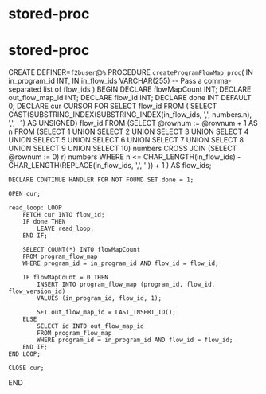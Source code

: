 # stored-proc
# stored-proc

CREATE DEFINER=`f2buser`@`%` PROCEDURE `createProgramFlowMap_proc`(
    IN in_program_id INT, 
    IN in_flow_ids VARCHAR(255) -- Pass a comma-separated list of flow_ids
)
BEGIN
    DECLARE flowMapCount INT;
    DECLARE out_flow_map_id INT;
    DECLARE flow_id INT;
    DECLARE done INT DEFAULT 0;
    DECLARE cur CURSOR FOR SELECT flow_id FROM (
        SELECT CAST(SUBSTRING_INDEX(SUBSTRING_INDEX(in_flow_ids, ',', numbers.n), ',', -1) AS UNSIGNED) flow_id
        FROM
        (SELECT @rownum := @rownum + 1 AS n FROM
        (SELECT 1 UNION SELECT 2 UNION SELECT 3 UNION SELECT 4 UNION SELECT 5 UNION
         SELECT 6 UNION SELECT 7 UNION SELECT 8 UNION SELECT 9 UNION SELECT 10) numbers 
         CROSS JOIN (SELECT @rownum := 0) r) numbers
        WHERE n <= CHAR_LENGTH(in_flow_ids) - CHAR_LENGTH(REPLACE(in_flow_ids, ',', '')) + 1
    ) AS flow_ids;

    DECLARE CONTINUE HANDLER FOR NOT FOUND SET done = 1;

    OPEN cur;
    
    read_loop: LOOP
        FETCH cur INTO flow_id;
        IF done THEN
            LEAVE read_loop;
        END IF;

        SELECT COUNT(*) INTO flowMapCount 
        FROM program_flow_map 
        WHERE program_id = in_program_id AND flow_id = flow_id;

        IF flowMapCount = 0 THEN
            INSERT INTO program_flow_map (program_id, flow_id, flow_version_id)
            VALUES (in_program_id, flow_id, 1);

            SET out_flow_map_id = LAST_INSERT_ID();
        ELSE
            SELECT id INTO out_flow_map_id 
            FROM program_flow_map 
            WHERE program_id = in_program_id AND flow_id = flow_id;
        END IF;
    END LOOP;

    CLOSE cur;
END
